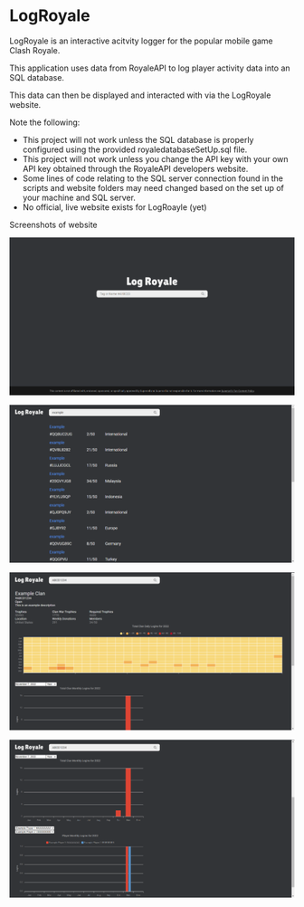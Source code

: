 # LogRoyale

LogRoyale is an interactive acitvity logger for the popular mobile game Clash Royale.

This application uses data from RoyaleAPI to log player activity data into an SQL database.

This data can then be displayed and interacted with via the LogRoyale website.

Note the following:
* This project will not work unless the SQL database is properly configured using the provided royaledatabaseSetUp.sql file.
* This project will not work unless you change the API key with your own API key obtained through the RoyaleAPI developers website.
* Some lines of code relating to the SQL server connection found in the scripts and website folders may need changed based on the set up of your machine and SQL server.
* No official, live website exists for LogRoayle (yet)

Screenshots of website

![Example Home Page](https://github.com/Matthew-Beller/LogRoyale/blob/main/exampleImages/indexExample.PNG) 

![Example Search](https://github.com/Matthew-Beller/LogRoyale/blob/main/exampleImages/searchExample.PNG)

![Example Clan Top Page](https://github.com/Matthew-Beller/LogRoyale/blob/main/exampleImages/clanpageTopExample.PNG)

![Example Clan Bottom Page](https://github.com/Matthew-Beller/LogRoyale/blob/main/exampleImages/clanpageBottomExample.PNG)
